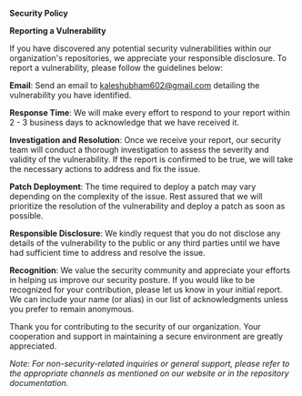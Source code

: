 **Security Policy**

**Reporting a Vulnerability**

If you have discovered any potential security vulnerabilities within our organization's repositories, we appreciate your responsible disclosure. To report a vulnerability, please follow the guidelines below:

**Email**: Send an email to kaleshubham602@gmail.com detailing the vulnerability you have identified.

**Response Time**: We will make every effort to respond to your report within 2 - 3 business days to acknowledge that we have received it.

**Investigation and Resolution**: Once we receive your report, our security team will conduct a thorough investigation to assess the severity and validity of the vulnerability. If the report is confirmed to be true, we will take the necessary actions to address and fix the issue.

**Patch Deployment**: The time required to deploy a patch may vary depending on the complexity of the issue. Rest assured that we will prioritize the resolution of the vulnerability and deploy a patch as soon as possible.

**Responsible Disclosure**: We kindly request that you do not disclose any details of the vulnerability to the public or any third parties until we have had sufficient time to address and resolve the issue.

**Recognition**: We value the security community and appreciate your efforts in helping us improve our security posture. If you would like to be recognized for your contribution, please let us know in your initial report. We can include your name (or alias) in our list of acknowledgments unless you prefer to remain anonymous.

Thank you for contributing to the security of our organization. Your cooperation and support in maintaining a secure environment are greatly appreciated.

*Note: For non-security-related inquiries or general support, please refer to the appropriate channels as mentioned on our website or in the repository documentation.*
